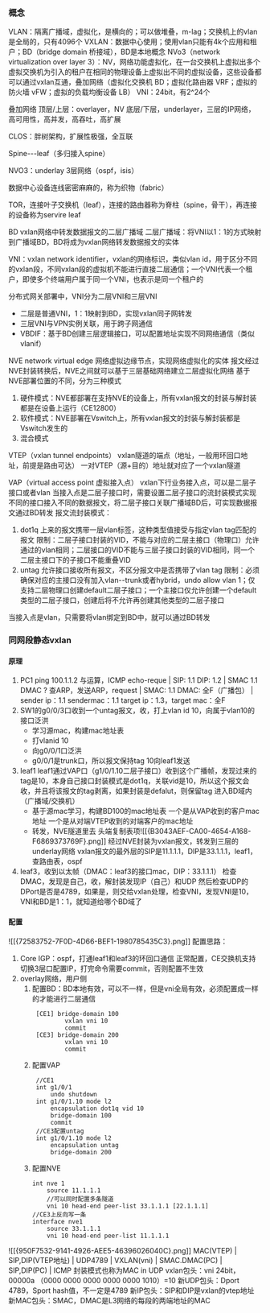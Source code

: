 ### 概念
VLAN：隔离广播域，虚拟化，是横向的；可以做堆叠，m-lag；交换机上的vlan是全局的，只有4096个
VXLAN：数据中心使用；使用vlan只能有4k个应用和租户；BD（bridge domain 桥接域），BD是本地概念
NVo3（network virtualization over layer 3）：NV，网络功能虚拟化，在一台交换机上虚拟出多个虚拟交换机为引入的租户在相同的物理设备上虚拟出不同的虚拟设备，这些设备都可以通过vxlan互通，叠加网络（虚拟化交换机 BD；虚拟化路由器 VRF；虚拟的防火墙 vFW；虚拟的负载均衡设备 LB）
VNI：24bit，有2^24个

叠加网络
顶层/上层：overlayer，NV
底层/下层，underlayer，三层的IP网络，高可用性，高并发，高吞吐，高扩展

CLOS：胖树架构，扩展性极强，全互联

Spine---leaf（多归接入spine）

NVO3：underlay 3层网络（ospf，isis）

数据中心设备连线密密麻麻的，称为织物（fabric）

TOR，连接叶子交换机（leaf），连接的路由器称为脊柱（spine，骨干），再连接的设备称为servire leaf

BD
vxlan网络中转发数据报文的二层广播域
二层广播域：将VNI以1：1的方式映射到广播域BD，BD将成为vxlan网络转发数据报文的实体

VNI：vxlan network identifier，vxlan的网络标识，类似vlan id，用于区分不同的vxlan段，不同vxlan段的虚拟机不能进行直接二层通信；一个VNI代表一个租户，即使多个终端用户属于同一个VNI，也表示是同一个租户的

分布式网关部署中，VNI分为二层VNI和三层VNI
- 二层是普通VNI，1：1映射到BD，实现vxlan同子网转发
- 三层VNI与VPN实例关联，用于跨子网通信
- VBDIF：基于BD创建三层逻辑接口，可以配置地址实现不同网络通信（类似vlanif）

NVE
network virtual edge 网络虚拟边缘节点，实现网络虚拟化的实体
报文经过NVE封装转换后，NVE之间就可以基于三层基础网络建立二层虚拟化网络
基于NVE部署位置的不同，分为三种模式
1. 硬件模式：NVE都部署在支持NVE的设备上，所有vxlan报文的封装与解封装都是在设备上运行（CE12800）
2. 软件模式：NVE部署在Vswitch上，所有vxlan报文的封装与解封装都是Vswitch发生的
3. 混合模式

VTEP（vxlan tunnel endpoints）
vxlan隧道的端点（地址，一般用环回口地址，前提是路由可达）
一对VTEP（源+目的）地址就对应了一个vxlan隧道

VAP（virtual access point 虚拟接入点）
vxlan下行业务接入点，可以是二层子接口或者vlan
当接入点是二层子接口时，需要设置二层子接口的流封装模式实现不同的接口接入不同的数据报文，将二层子接口关联广播域BD后，可实现数据报文通过BD转发
报文流封装模式：
1. dot1q
   上来的报文携带一层vlan标签，这种类型值接受与指定vlan tag匹配的报文
   限制：二层子接口封装的VID，不能与对应的二层主接口（物理口）允许通过的vlan相同；二层接口的VID不能与三层子接口封装的VID相同，同一个二层主接口下的子接口不能重叠VID
1. untag
   允许接口接收所有报文，不区分报文中是否携带了vlan tag
   限制：必须确保对应的主接口没有加入vlan--trunk或者hybrid，undo allow vlan 1；仅支持二层物理口创建default二层子接口；一个主接口仅允许创建一个default类型的二层子接口，创建后将不允许再创建其他类型的二层子接口

当接入点是vlan，只需要将vlan绑定到BD中，就可以通过BD转发

### 同网段静态vxlan
#### 原理
1. PC1 ping 100.1.1.2
   与运算，ICMP echo-reque | SIP: 1.1 DIP: 1.2 | SMAC 1.1 DMAC ?
   查ARP，发送ARP，request | SMAC: 1.1 DMAC: 全F（广播包） | sender ip：1.1 sendermac：1.1
   target ip：1.3，target mac：全F
2. SW1的g0/0/3口收到一个untag报文，收，打上vlan id 10，向属于vlan10的接口泛洪
	- 学习源mac，构建mac地址表
	- 打vlanid 10
	- 向g0/0/1口泛洪
	- g0/0/1是trunk口，所以报文保持tag 10向leaf1发送
3. leaf1
   leaf1通过VAP口（g1/0/1.10二层子接口）收到这个广播帧，发现过来的tag是10，本身自己接口封装模式是dot1q，关联vid是10，所以这个报文会收，并且将该报文的tag剥离，如果封装是defalut，则保留tag
   进入BD域内（广播域/交换机）
	- 基于源mac学习，构建BD100的mac地址表
	     一个是从VAP收到的客户mac地址
	     一个是从对端VTEP收到的对端客户的mac地址
	- 转发，NVE隧道里去
	  头端复制表项![[{B3043AEF-CA00-4654-A168-F6869373769F}.png]]
	  经过NVE封装为vxlan报文，转发到三层的underlay网络
	  vxlan报文的最外层的SIP是11.1.1.1，DIP是33.1.1.1，leaf1，查路由表，ospf
4. leaf3，收到以太帧（DMAC：leaf3的接口mac，DIP：33.1.1.1）
	检查DMAC，发现是自己，收，解封装发现IP（自己）和UDP
	然后检查UDP的DPort是否是4789，如果是，则交给vxlan处理，检查VNI，发现VNI是10，VNI和BD是1：1，就知道给哪个BD域了
#### 配置
![[{72583752-7F0D-4D66-BEF1-1980785435C3}.png]]
配置思路：
1. Core IGP：ospf，打通leaf1和leaf3的环回口通信
   正常配置，CE交换机支持切换3层口配置IP，打完命令需要commit，否则配置不生效
2. overlay网络，用户侧
   1. 配置BD：BD本地有效，可以不一样，但是vni全局有效，必须配置成一样的才能进行二层通信
	   ```
		[CE1] bridge-domain 100
				vxlan vni 10
				commit
		[CE3] bridge-domain 200
				vxlan vni 10
				commit
		```
	2. 配置VAP
	   ```
		//CE1
		int g1/0/1
			undo shutdown
		int g1/0/1.10 mode l2
			encapsulation dot1q vid 10
			bridge-domain 100
			commit
		//CE3配置untag
		int g1/0/1.10 mode l2
			encapsulation untag
			bridge-domain 200
		```
	3. 配置NVE
		```
		int nve 1
			source 11.1.1.1
			//可以同时配置多条隧道
			vni 10 head-end peer-list 33.1.1.1 [22.1.1.1]
		//CE3上反向写一条
		interface nve1
			source 33.1.1.1
			vni 10 head-end peer-list 11.1.1.1
		```

![[{950F7532-9141-4926-AEE5-46396026040C}.png]]
<font style="fontsize:10">MAC(VTEP) | SIP,DIP(VTEP地址) | UDP4789 | VXLAN(vni) | SMAC.DMAC(PC) | SIP,DIP(PC) | ICMP</font>
封装模式也称为MAC in UDP
vxlan包头：vni 24bit，00000a （0000 0000 0000 0000 0000 1010）=10
新UDP包头：Dport 4789，Sport hash值，不一定是4789
新IP包头：SIP和DIP是vxlan的vtep地址
新MAC包头：SMAC，DMAC是L3网络的每段的两端地址的MAC

